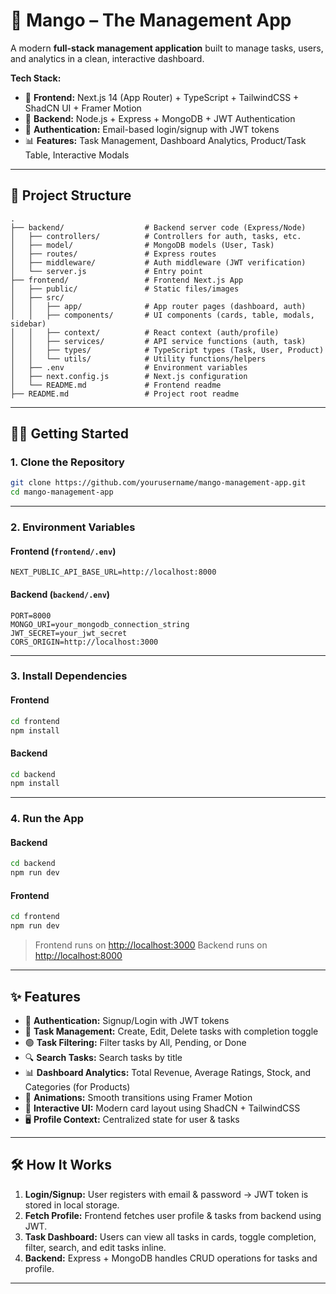 

# 🥭 Mango – The Management App

A modern **full-stack management application** built to manage tasks, users, and analytics in a clean, interactive dashboard.

**Tech Stack:**

* 🧠 **Frontend:** Next.js 14 (App Router) + TypeScript + TailwindCSS + ShadCN UI + Framer Motion
* 🔧 **Backend:** Node.js + Express + MongoDB + JWT Authentication
* 🔐 **Authentication:** Email-based login/signup with JWT tokens
* 📊 **Features:** Task Management, Dashboard Analytics, Product/Task Table, Interactive Modals

---

## 📁 Project Structure

```
.
├── backend/                  # Backend server code (Express/Node)
│   ├── controllers/          # Controllers for auth, tasks, etc.
│   ├── model/                # MongoDB models (User, Task)
│   ├── routes/               # Express routes
│   ├── middleware/           # Auth middleware (JWT verification)
│   └── server.js             # Entry point
├── frontend/                 # Frontend Next.js App
│   ├── public/               # Static files/images
│   ├── src/
│   │   ├── app/              # App router pages (dashboard, auth)
│   │   ├── components/       # UI components (cards, table, modals, sidebar)
│   │   ├── context/          # React context (auth/profile)
│   │   ├── services/         # API service functions (auth, task)
│   │   ├── types/            # TypeScript types (Task, User, Product)
│   │   └── utils/            # Utility functions/helpers
│   ├── .env                  # Environment variables
│   ├── next.config.js        # Next.js configuration
│   └── README.md             # Frontend readme
├── README.md                 # Project root readme
```

---

## 🧑‍💻 Getting Started

### 1. Clone the Repository

```bash
git clone https://github.com/yourusername/mango-management-app.git
cd mango-management-app
```

---

### 2. Environment Variables

#### Frontend (`frontend/.env`)

```env
NEXT_PUBLIC_API_BASE_URL=http://localhost:8000
```

#### Backend (`backend/.env`)

```env
PORT=8000
MONGO_URI=your_mongodb_connection_string
JWT_SECRET=your_jwt_secret
CORS_ORIGIN=http://localhost:3000
```

---

### 3. Install Dependencies

#### Frontend

```bash
cd frontend
npm install
```

#### Backend

```bash
cd backend
npm install
```

---

### 4. Run the App

#### Backend

```bash
cd backend
npm run dev
```

#### Frontend

```bash
cd frontend
npm run dev
```

> Frontend runs on [http://localhost:3000](http://localhost:3000)
> Backend runs on [http://localhost:8000](http://localhost:8000)

---

## ✨ Features

* 🔐 **Authentication:** Signup/Login with JWT tokens
* 📝 **Task Management:** Create, Edit, Delete tasks with completion toggle
* 🟢 **Task Filtering:** Filter tasks by All, Pending, or Done
* 🔍 **Search Tasks:** Search tasks by title
* 📊 **Dashboard Analytics:** Total Revenue, Average Ratings, Stock, and Categories (for Products)
* 💨 **Animations:** Smooth transitions using Framer Motion
* 🧹 **Interactive UI:** Modern card layout using ShadCN + TailwindCSS
* 🖥️ **Profile Context:** Centralized state for user & tasks

---

## 🛠️ How It Works

1. **Login/Signup:** User registers with email & password → JWT token is stored in local storage.
2. **Fetch Profile:** Frontend fetches user profile & tasks from backend using JWT.
3. **Task Dashboard:** Users can view all tasks in cards, toggle completion, filter, search, and edit tasks inline.
4. **Backend:** Express + MongoDB handles CRUD operations for tasks and profile.

---